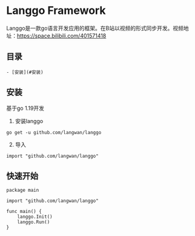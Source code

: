 # Langgo Framework

Langgo是一款go语言开发应用的框架。在B站以视频的形式同步开发。视频地址：https://space.bilibili.com/401571418

## 目录
    - [安装](#安装)

## 安装

基于go 1.19开发

1. 安装langgo
```
go get -u github.com/langwan/langgo
```

2. 导入

```
import "github.com/langwan/langgo"
```

## 快速开始

```
package main

import "github.com/langwan/langgo"

func main() {
    langgo.Init()
    langgo.Run()
}
```